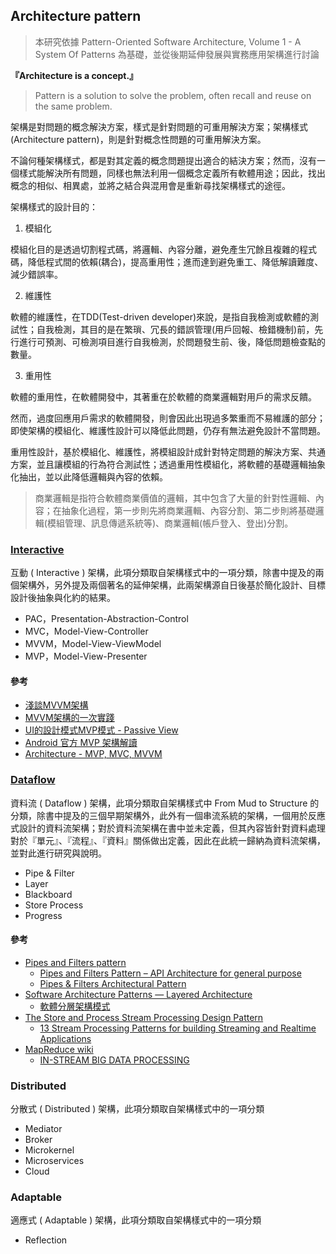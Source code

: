 ## Architecture pattern
> 本研究依據 Pattern-Oriented Software Architecture, Volume 1 - A System Of Patterns 為基礎，並從後期延伸發展與實務應用架構進行討論

**『Architecture is a concept.』**
> Pattern is a solution to solve the problem, often recall and reuse on the same problem.

架構是對問題的概念解決方案，樣式是針對問題的可重用解決方案；架構樣式(Architecture pattern)，則是針對概念性問題的可重用解決方案。

不論何種架構樣式，都是對其定義的概念問題提出適合的結決方案；然而，沒有一個樣式能解決所有問題，同樣也無法利用一個概念定義所有軟體用途；因此，找出概念的相似、相異處，並將之結合與混用會是重新尋找架構樣式的途徑。

架構樣式的設計目的：

1. 模組化

模組化目的是透過切割程式碼，將邏輯、內容分離，避免產生冗餘且複雜的程式碼，降低程式間的依賴(耦合)，提高重用性；進而達到避免重工、降低解讀難度、減少錯誤率。

2. 維護性

軟體的維護性，在TDD(Test-driven developer)來說，是指自我檢測或軟體的測試性；自我檢測，其目的是在繁瑣、冗長的錯誤管理(用戶回報、檢錯機制)前，先行進行可預測、可檢測項目進行自我檢測，於問題發生前、後，降低問題檢查點的數量。

3. 重用性

軟體的重用性，在軟體開發中，其著重在於軟體的商業邏輯對用戶的需求反饋。

然而，過度回應用戶需求的軟體開發，則會因此出現過多繁重而不易維護的部分；即使架構的模組化、維護性設計可以降低此問題，仍存有無法避免設計不當問題。

重用性設計，基於模組化、維護性，將模組設計成針對特定問題的解決方案、共通方案，並且讓模組的行為符合測試性；透過重用性模組化，將軟體的基礎邏輯抽象化抽出，並以此降低邏輯與內容的依賴。
> 商業邏輯是指符合軟體商業價值的邏輯，其中包含了大量的針對性邏輯、內容；在抽象化過程，第一步則先將商業邏輯、內容分割、第二步則將基礎邏輯(模組管理、訊息傳遞系統等)、商業邏輯(帳戶登入、登出)分割。


### [Interactive](./interactive_architecture.md)

互動 ( Interactive ) 架構，此項分類取自架構樣式中的一項分類，除書中提及的兩個架構外，另外提及兩個著名的延伸架構，此兩架構源自日後基於簡化設計、目標設計後抽象與化約的結果。

+ PAC，Presentation-Abstraction-Control
+ MVC，Model-View-Controller
+ MVVM，Model-View-ViewModel
+ MVP，Model-View-Presenter

#### 參考

+ [淺談MVVM架構](http://www.syscom.com.tw/ePaper_New_Content.aspx?id=498&EPID=219&TableName=sgEPArticle)
+ [MVVM架構的一次實踐](https://read01.com/aQKJBO.html)
+ [UI的設計模式MVP模式 - Passive View](http://blog.sanc.idv.tw/2011/09/uimvp-passive-view.html)
+ [Android 官方 MVP 架構解讀](https://read01.com/KEd4E7.html)
+ [Architecture - MVP, MVC, MVVM](https://dotblogs.com.tw/regionbbs/2011/09/29/compare_to_mvp_mvc_mvvm)

### [Dataflow](dataflow_architecture.md)

資料流 ( Dataflow ) 架構，此項分類取自架構樣式中 From Mud to Structure 的分類，除書中提及的三個早期架構外，此外有一個串流系統的架構，一個用於反應式設計的資料流架構；對於資料流架構在書中並未定義，但其內容皆針對資料處理對於『單元』、『流程』、『資料』關係做出定義，因此在此統一歸納為資料流架構，並對此進行研究與說明。

+ Pipe & Filter
+ Layer
+ Blackboard
+ Store Process
+ Progress

#### 參考

+ [Pipes and Filters pattern](https://docs.microsoft.com/zh-tw/azure/architecture/patterns/pipes-and-filters)
  - [Pipes and Filters Pattern – API Architecture for general purpose](https://kudocode.me/2019/04/16/pipes-and-filters-pattern-api-architecture-for-general-purpose/)
  - [Pipes & Filters Architectural Pattern](https://www.slideshare.net/FredrikKivi/pipes-filters-architectural-pattern)
+ [Software Architecture Patterns — Layered Architecture](https://medium.com/@priyalwalpita/software-architecture-patterns-layered-architecture-a3b89b71a057)
  - [軟體分層架構模式](https://blog.johnwu.cc/article/software-layered-architecture-pattern.html)
+ [The Store and Process Stream Processing Design Pattern](http://tutorials.jenkov.com/data-streaming/store-and-process.html)
  - [13 Stream Processing Patterns for building Streaming and Realtime Applications](https://iwringer.wordpress.com/2015/08/03/patterns-for-streaming-realtime-analytics/)
+ [MapReduce wiki](https://zh.wikipedia.org/wiki/MapReduce)
  - [IN-STREAM BIG DATA PROCESSING](https://highlyscalable.wordpress.com/2013/08/20/in-stream-big-data-processing/)

### Distributed

分散式 ( Distributed ) 架構，此項分類取自架構樣式中的一項分類

+ Mediator
+ Broker
+ Microkernel
+ Microservices
+ Cloud

### Adaptable

適應式 ( Adaptable ) 架構，此項分類取自架構樣式中的一項分類

+ Reflection
